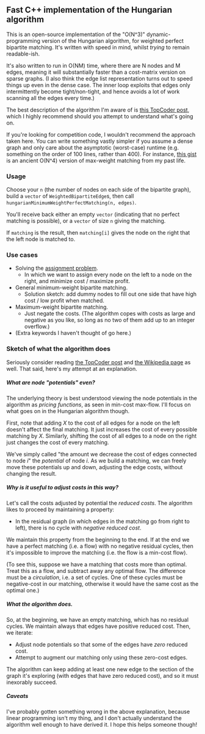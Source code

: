 Fast C++ implementation of the Hungarian algorithm
--------------------------------------------------

This is an open-source implementation of the "O(N^3)" dynamic-programming version of the
Hungarian algorithm, for weighted perfect bipartite matching.
It's written with speed in mind, whilst _trying_ to remain readable-ish.

It's also written to run in O(NM) time, where there are N nodes and M edges, meaning it will substantially faster
than a cost-matrix version on sparse graphs.
(I also think the edge list representation turns out to speed things up even in the dense case.
The inner loop exploits that edges only intermittently become tight/non-tight, and hence avoids a lot of work
scanning all the edges every time.)

The best description of the algorithm I'm aware of is
[this TopCoder post](https://www.topcoder.com/community/data-science/data-science-tutorials/assignment-problem-and-hungarian-algorithm/),
which I highly recommend should you attempt to understand what's going on.

If you're looking for competition code, I wouldn't recommend the approach taken here.
You can write something vastly simpler if you assume a dense graph and only care about the asymptotic (worst-case) runtime (e.g. something on the order of 100 lines, rather than 400).
For instance, [this gist](https://gist.github.com/jamespayor/5f0118aa8f10f8bc8659da309272cf4a)
is an ancient O(N^4) version of max-weight matching from my past life.


### Usage

Choose your `n` (the number of nodes on each side of the bipartite graph),
build a `vector` of `WeightedBipartiteEdge`s, then call `hungarianMinimumWeightPerfectMatching(n, edges)`.

You'll receive back either an empty `vector` (indicating that no perfect matching is possible),
or a `vector` of size `n` giving the matching.

If `matching` is the result, then `matching[i]` gives the node on the right that the left node is matched to.


### Use cases

- Solving the [assignment problem](https://en.wikipedia.org/wiki/Assignment_problem).
  - In which we want to assign every node on the left to a node on the right, and minimize cost / maximize profit.
- General minimum-weight bipartite matching.
  - Solution sketch: add dummy nodes to fill out one side that have high cost / low profit when matched.
- Maximum-weight bipartite matching.
  - Just negate the costs. (The algorithm copes with costs as large and negative as you like, so long as no two of them add up to an integer overflow.)
- (Extra keywords I haven't thought of go here.)



### Sketch of what the algorithm does

Seriously consider reading
[the TopCoder post](https://www.topcoder.com/community/data-science/data-science-tutorials/assignment-problem-and-hungarian-algorithm/)
and
[the Wikipedia page](https://en.wikipedia.org/wiki/Hungarian_algorithm)
as well.
That said, here's my attempt at an explanation.

##### What are node "potentials" even?

The underlying theory is best understood viewing the node potentials in the algorithm
as _pricing functions_, as seen in min-cost max-flow. I'll focus on what goes on in the Hungarian algorithm though.

First, note that adding _X_ to the cost of all edges for a node on the left doesn't affect
the final matching. It just increases the cost of every possible matching by _X_.
Similarly, shifting the cost of all edges to a node on the right just changes the cost of every matching.

We've simply called "the amount we decrease the cost of edges connected to node _i_" the _potential_ of node _i_.
As we build a matching, we can freely move these potentials up and down, adjusting the edge costs,
without changing the result. 

##### Why is it useful to adjust costs in this way?

Let's call the costs adjusted by potential the _reduced costs_.
The algorithm likes to proceed by maintaining a property:

- In the residual graph (in which edges in the matching go from right to left), there is no cycle with _negative reduced cost_. 

We maintain this property from the beginning to the end.
If at the end we have a perfect matching (i.e. a flow) with no negative residual cycles,
then it's impossible to improve the matching (i.e. the flow is a min-cost flow).

(To see this, suppose we have a matching that costs more than optimal.
Treat this as a flow, and subtract away any optimal flow.
The difference must be a _circulation_, i.e. a set of cycles.
One of these cycles must be negative-cost in our matching, otherwise it would have the same cost as the optimal one.)  

##### What the algorithm does.

So, at the beginning, we have an empty matching, which has no residual cycles.
We maintain always that edges have positive reduced cost. Then, we iterate:

- Adjust node potentials so that some of the edges have _zero_ reduced cost.
- Attempt to augment our matching only using these zero-cost edges.

The algorithm can keep adding at least one new edge to the section of the graph it's exploring
(with edges that have zero reduced cost), and so it must inexorably succeed.

##### Caveats

I've probably gotten something wrong in the above explanation, because linear programming isn't my thing,
and I don't actually understand the algorithm well enough to have derived it. I hope this helps someone though!
